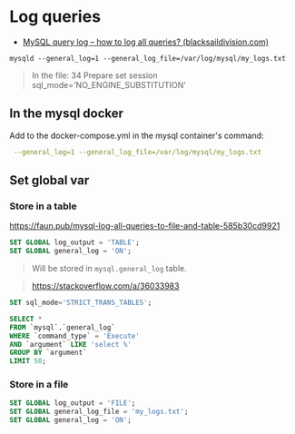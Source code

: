 # Log queries

* [MySQL query log – how to log all queries? (blacksaildivision.com)](https://blacksaildivision.com/mysql-query-log)

```shell
mysqld --general_log=1 --general_log_file=/var/log/mysql/my_logs.txt
```
> In the file: 34 Prepare	set session sql_mode='NO_ENGINE_SUBSTITUTION'

## In the mysql docker

Add to the docker-compose.yml in the mysql container's command:

```yml
 --general_log=1 --general_log_file=/var/log/mysql/my_logs.txt
```

## Set global var

### Store in a table
https://faun.pub/mysql-log-all-queries-to-file-and-table-585b30cd9921

```sql
SET GLOBAL log_output = 'TABLE';
SET GLOBAL general_log = 'ON';
```
> Will be stored in `mysql.general_log` table.

> https://stackoverflow.com/a/36033983
```sql
SET sql_mode='STRICT_TRANS_TABLES';

SELECT *
FROM `mysql`.`general_log`
WHERE `command_type` = 'Execute'
AND `argument` LIKE 'select %'
GROUP BY `argument`
LIMIT 50;
```

### Store in a file

```sql
SET GLOBAL log_output = 'FILE';
SET GLOBAL general_log_file = 'my_logs.txt';
SET GLOBAL general_log = 'ON';
```
